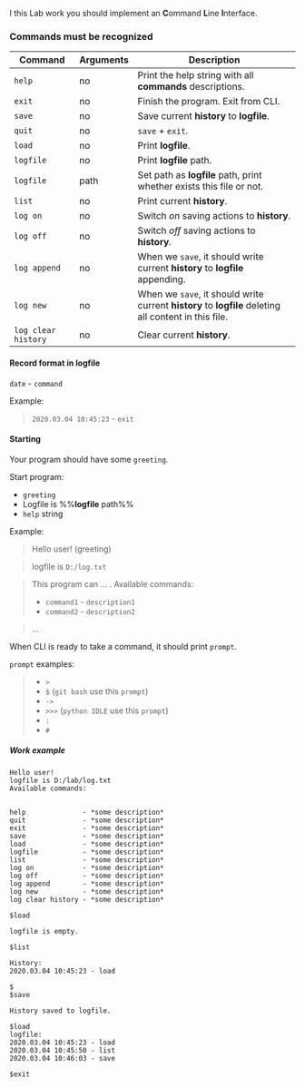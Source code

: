 
I this Lab work you should implement an **C**ommand **L**ine **I**nterface.

### Commands must be recognized

Command                 | Arguments  | Description
----------------------- | ---------- | -----------
```help```              |     no     | Print the help string with all **commands** descriptions.
```exit```              |     no     | Finish the program. Exit from CLI.
```save```              |     no     | Save current **history** to **logfile**.
```quit```              |     no     | ```save``` \+ ```exit```.
```load```              |     no     | Print **logfile**.
```logfile```           |     no     | Print **logfile** path.
```logfile```           |    path    | Set path as **logfile** path, print whether exists this file or not.
```list```              |     no     | Print current **history**.
```log on```            |     no     | Switch _on_ saving actions to **history**.
```log off```           |     no     | Switch _off_ saving actions to **history**.
```log append```        |     no     | When we ```save```, it should write current **history** to **logfile** appending.
```log new```           |     no     | When we ```save```, it should write current **history** to **logfile** deleting all content in this file.
```log clear history``` |     no     | Clear current **history**.



#### Record format in **logfile**

```date``` - ```command```

Example:

> ```2020.03.04 10:45:23``` - ```exit```

#### Starting

Your program should have some ```greeting```.

Start program:
* ```greeting```
* Logfile is %%**logfile** path%% 
* ```help``` string

Example:
> Hello user! (greeting)

> logfile is ```D:/log.txt```

> This program can ... . Available commands:
> * ```command1``` - ```description1```
> * ```command2``` - ```description2```

> ...

When CLI is ready to take a command, it should print ```prompt```.

```prompt``` examples:

> * ```>```
> * ```$```    (```git bash``` use this ```prompt```)
> * ```->```
> * ```>>>```  (```python IDLE``` use this ```prompt```)
> * ```:```
> * ```#```

##### Work example
```
Hello user!
logfile is D:/lab/log.txt
Available commands:


help              - *some description*
quit              - *some description*
exit              - *some description*
save              - *some description*
load              - *some description*
logfile           - *some description*
list              - *some description*
log on            - *some description*
log off           - *some description*
log append        - *some description*
log new           - *some description*
log clear history - *some description*

$load

logfile is empty.

$list

History:
2020.03.04 10:45:23 - load

$
$save

History saved to logfile.

$load
logfile:
2020.03.04 10:45:23 - load
2020.03.04 10:45:50 - list
2020.03.04 10:46:03 - save

$exit
```

